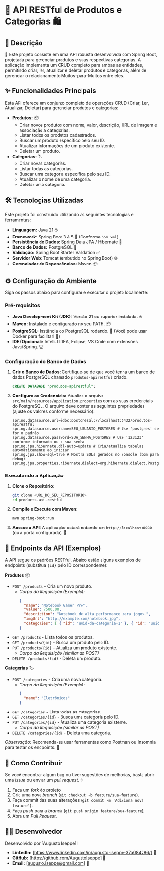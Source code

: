 # 🚀 API RESTful de Produtos e Categorias 🛍️

## 📝 Descrição

🎉 Este projeto consiste em uma API robusta desenvolvida com Spring Boot, projetada para gerenciar produtos e suas respectivas categorias. A aplicação implementa um CRUD completo para ambas as entidades, permitindo criar, ler, atualizar e deletar produtos e categorias, além de gerenciar o relacionamento Muitos-para-Muitos entre eles.

## ✨ Funcionalidades Principais

Esta API oferece um conjunto completo de operações CRUD (Criar, Ler, Atualizar, Deletar) para gerenciar produtos e categorias:

*   **Produtos:** 📦
    *   Criar novos produtos com nome, valor, descrição, URL de imagem e associação a categorias.
    *   Listar todos os produtos cadastrados.
    *   Buscar um produto específico pelo seu ID.
    *   Atualizar informações de um produto existente.
    *   Deletar um produto.
*   **Categorias:** 🏷️
    *   Criar novas categorias.
    *   Listar todas as categorias.
    *   Buscar uma categoria específica pelo seu ID.
    *   Atualizar o nome de uma categoria.
    *   Deletar uma categoria.

## 🛠️ Tecnologias Utilizadas

Este projeto foi construído utilizando as seguintes tecnologias e ferramentas:

*   **Linguagem:** Java 21 ☕
*   **Framework:** Spring Boot 3.4.5 🌱 (Conforme `pom.xml`)
*   **Persistência de Dados:** Spring Data JPA / Hibernate 💾
*   **Banco de Dados:** PostgreSQL 🐘
*   **Validação:** Spring Boot Starter Validation ✅
*   **Servidor Web:** Tomcat (embutido no Spring Boot) 🌐
*   **Gerenciador de Dependências:** Maven 📦

## ⚙️ Configuração do Ambiente

Siga os passos abaixo para configurar e executar o projeto localmente:

### Pré-requisitos

*   **Java Development Kit (JDK):** Versão 21 ou superior instalada. ☕
*   **Maven:** Instalado e configurado no seu PATH. 📦
*   **PostgreSQL:** Instância do PostgreSQL rodando. 🐘 (Você pode usar Docker para facilitar! 🐳)
*   **IDE (Opcional):** IntelliJ IDEA, Eclipse, VS Code com extensões Java/Spring. 💻

### Configuração do Banco de Dados

1.  **Crie o Banco de Dados:** Certifique-se de que você tenha um banco de dados PostgreSQL chamado `produtos-apirestful` criado.
    ```sql
    CREATE DATABASE "produtos-apirestful";
    ```
2.  **Configure as Credenciais:** Atualize o arquivo `src/main/resources/application.properties` com as suas credenciais do PostgreSQL. O arquivo deve conter as seguintes propriedades (ajuste os valores conforme necessário):
    ```properties
    spring.datasource.url=jdbc:postgresql://localhost:5432/produtos-apirestful
    spring.datasource.username=SEU_USUARIO_POSTGRES # Use 'postgres' se for o padrão
    spring.datasource.password=SUA_SENHA_POSTGRES # Use '123123' conforme informado ou a sua senha
    spring.jpa.hibernate.ddl-auto=update # Cria/atualiza tabelas automaticamente ao iniciar
    spring.jpa.show-sql=true # Mostra SQLs gerados no console (bom para debug)
    spring.jpa.properties.hibernate.dialect=org.hibernate.dialect.PostgreSQLDialect
    ```

### Executando a Aplicação

1.  **Clone o Repositório:**
    ```bash
    git clone <URL_DO_SEU_REPOSITORIO>
    cd products-api-restful
    ```
2.  **Compile e Execute com Maven:**
    ```bash
    mvn spring-boot:run
    ```
3.  **Acesse a API:** A aplicação estará rodando em `http://localhost:8080` (ou a porta configurada). 🚀

## 📄 Endpoints da API (Exemplos)

A API segue os padrões RESTful. Abaixo estão alguns exemplos de endpoints (substitua `{id}` pelo ID correspondente):

**Produtos** 📦

*   `POST /products` - Cria um novo produto.
    *   *Corpo da Requisição (Exemplo):*
        ```json
        {
          "name": "Notebook Gamer Pro",
          "value": 7500.00,
          "description": "Notebook de alta performance para jogos.",
          "imgUrl": "http://example.com/notebook.jpg",
          "categories": [ { "id": "uuid-da-categoria-1" }, { "id": "uuid-da-categoria-2" } ]
        }
        ```
*   `GET /products` - Lista todos os produtos.
*   `GET /products/{id}` - Busca um produto pelo ID.
*   `PUT /products/{id}` - Atualiza um produto existente.
    *   *Corpo da Requisição (similar ao POST)*
*   `DELETE /products/{id}` - Deleta um produto.

**Categorias** 🏷️

*   `POST /categories` - Cria uma nova categoria.
    *   *Corpo da Requisição (Exemplo):*
        ```json
        {
          "name": "Eletrônicos"
        }
        ```
*   `GET /categories` - Lista todas as categorias.
*   `GET /categories/{id}` - Busca uma categoria pelo ID.
*   `PUT /categories/{id}` - Atualiza uma categoria existente.
    *   *Corpo da Requisição (similar ao POST)*
*   `DELETE /categories/{id}` - Deleta uma categoria.

*Observação:* Recomenda-se usar ferramentas como Postman ou Insomnia para testar os endpoints. 🔧

## 🤝 Como Contribuir

Se você encontrar algum bug ou tiver sugestões de melhorias, basta abrir uma *issue* ou enviar um *pull request*. ✨

1.  Faça um *fork* do projeto.
2.  Crie uma nova *branch* (`git checkout -b feature/sua-feature`).
3.  Faça commit das suas alterações (`git commit -m 'Adiciona nova feature'`).
4.  Faça *push* para a *branch* (`git push origin feature/sua-feature`).
5.  Abra um *Pull Request*.

## 👨‍💻 Desenvolvedor

Desenvolvido por [Augusto Iseppe]!

*   **LinkedIn:** [https://www.linkedin.com/in/augusto-iseppe-37a084286/] 🔗
*   **GitHub:** [https://github.com/AugustoIseppe] 🐙
*   **Email:** [augusto.iseppe@gmail.com] 📧



